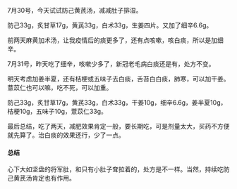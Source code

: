 7月30号，今天试试防己黄芪汤，减减肚子排湿。

防己33g，炙甘草17g，黄芪33g，白术33g，生姜四片。又加了细辛6.6g。

前两天麻黄加术汤，让我疫情后的痰更多了，还有点咳嗽，咳白痰，所以是加细辛。

7月31号，昨天吃了细辛，咳嗽少多了，新冠老毛病白痰还是有，处方不变。

明天考虑加姜半夏，还有桔梗或五味子去白痰，舌苔白白痰，肺寒，可以加干姜。薏苡仁也可以嘛，吃不死，可以加重。

防己33g，炙甘草17g，黄芪33g，白术33g，干姜10g，细辛6.6g，姜半夏10g，桔梗10g，五味子10g，薏苡仁33g。

最后总结，吃了两天，减肥效果肯定一般，要长期吃，可是剂量太大，买药不方便就先算了。治白痰的效果还行，少了一点。

#### 总结

心下大如坚盘的将军肚，和只有小肚子耷拉着的，处方是不一样。当然，持续吃防己黄芪汤肯定也有作用。